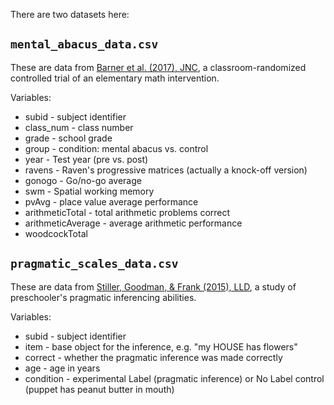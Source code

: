There are two datasets here:

## `mental_abacus_data.csv`

These are data from [Barner et al. (2017), JNC](https://jnc.psychopen.eu/article/view/106), a classroom-randomized controlled trial of an elementary math intervention.

Variables:
* subid - subject identifier
* class_num - class number
* grade	- school grade
* group	- condition: mental abacus vs. control
* year - Test year (pre vs. post)
* ravens - Raven's progressive matrices (actually a knock-off version)
* gonogo - Go/no-go average
* swm	- Spatial working memory
* pvAvg	- place value average performance
* arithmeticTotal	- total arithmetic problems correct
* arithmeticAverage	- average arithmetic performance
* woodcockTotal

## `pragmatic_scales_data.csv` 

These are data from [Stiller, Goodman, & Frank (2015), LLD](http://langcog.stanford.edu/papers_new/stiller-2015-lld.pdf), a study of preschooler's pragmatic inferencing abilities. 

Variables:
* subid - subject identifier
* item - base object for the inference, e.g. "my HOUSE has flowers"
* correct - whether the pragmatic inference was made correctly 
* age - age in years
* condition - experimental Label (pragmatic inference) or No Label control (puppet has peanut butter in mouth)
